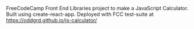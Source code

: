FreeCodeCamp Front End Libraries project to make a JavaScript Calculator. Built using create-react-app.
Deployed with FCC test-suite at https://oddgrd.github.io/js-calculator/
